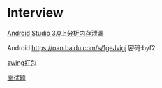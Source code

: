# Interview
[Android Studio 3.0上分析内存泄漏](http://www.jianshu.com/p/bdfd2a6b2681)

Android
https://pan.baidu.com/s/1geJvigj  密码:byf2

[swing打包](http://www.cnblogs.com/luhan/)

[面试题](https://github.com/guoxiaoxing/android-interview)

